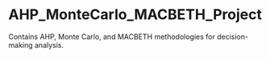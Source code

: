 # AHP_MonteCarlo_MACBETH_Project
Contains AHP, Monte Carlo, and MACBETH methodologies for decision-making analysis.

